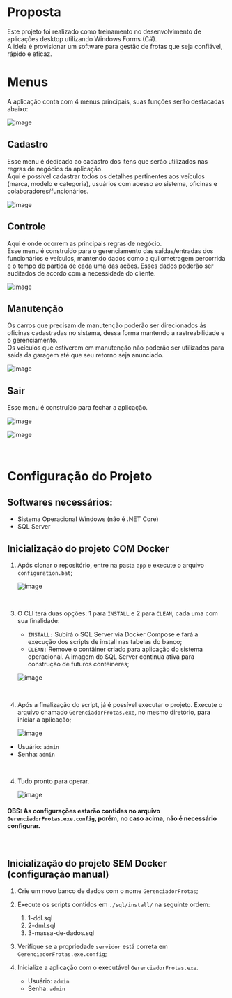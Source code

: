 # Proposta

Este projeto foi realizado como treinamento no desenvolvimento de aplicações desktop utilizando Windows Forms (C#).
<br/>
A ideia é provisionar um software para gestão de frotas que seja confiável, rápido e eficaz.

# Menus

A aplicação conta com 4 menus principais, suas funções serão destacadas abaixo:

![image](https://github.com/user-attachments/assets/db62297b-40fd-49ee-a409-cd23650f4d2a)


## Cadastro

Esse menu é dedicado ao cadastro dos itens que serão utilizados nas regras de negócios da aplicação.
<br/>
Aqui é possível cadastrar todos os detalhes pertinentes aos veículos (marca, modelo e categoria), usuários com acesso ao sistema, oficinas e colaboradores/funcionários.

![image](https://github.com/user-attachments/assets/e4198234-c73b-43c3-a16f-86bc4d304139)


## Controle

Aqui é onde ocorrem as principais regras de negócio.
<br/>
Esse menu é construído para o gerenciamento das saídas/entradas dos funcionários e veículos, mantendo dados como a quilometragem percorrida e o tempo de partida de cada uma das ações. Esses dados poderão ser auditados de acordo com a necessidade do cliente.

![image](https://github.com/user-attachments/assets/0a8fc91d-05a9-4f96-8f27-eb057987066a)


## Manutenção

Os carros que precisam de manutenção poderão ser direcionados ás oficinas cadastradas no sistema, dessa forma mantendo a rastreabilidade e o gerenciamento.
<br/>
Os veículos que estiverem em manutenção não poderão ser utilizados para saída da garagem até que seu retorno seja anunciado. 

![image](https://github.com/user-attachments/assets/4b9244b0-869a-49e6-9e53-4acfd29b4ffd)


## Sair

Esse menu é construído para fechar a aplicação.

![image](https://github.com/user-attachments/assets/24b5e64b-ec02-486f-af94-1debe2c96084)

![image](https://github.com/user-attachments/assets/1953cfd2-8bf7-488e-b356-09a9d508ea22)


<br/>

# Configuração do Projeto

## Softwares necessários:

 - Sistema Operacional Windows (não é .NET Core)
 - SQL Server

## Inicialização do projeto COM Docker

1. Após clonar o repositório, entre na pasta `app` e execute o arquivo `configuration.bat`;
  
    ![image](https://github.com/user-attachments/assets/e9227b57-d665-4a9d-b6f6-8d1b5bfef31d)
  <br/>
  
3. O CLI terá duas opções: 1 para `INSTALL` e 2 para `CLEAN`, cada uma com sua finalidade:
   <br/>
   - ``INSTALL:`` Subirá o SQL Server via Docker Compose e fará a execução dos scripts de install nas tabelas do banco;
   - ``CLEAN:`` Remove o contâiner criado para aplicação do sistema operacional. A imagem do SQL Server continua ativa para construção de futuros contêineres;

   ![image](https://github.com/user-attachments/assets/0e15a256-6308-4106-b8da-ddaec82e7c3e)
  <br/>

4. Após a finalização do script, já é possível executar o projeto. Execute o arquivo chamado `GerenciadorFrotas.exe`, no mesmo diretório, para iniciar a aplicação;
   <br/>
   
   ![image](https://github.com/user-attachments/assets/5ce755fd-e759-4a33-ba32-d475c62afcb8)

  - Usuário: `admin`
  - Senha: `admin`

  <br/>

4. Tudo pronto para operar.
   <br/>
   
   ![image](https://github.com/user-attachments/assets/d5bd6eba-80ad-41b8-b97d-0911169ad457)


#### OBS: As configurações estarão contidas no arquivo `GerenciadorFrotas.exe.config`, porém, no caso acima, não é necessário configurar.

<br/>

## Inicialização do projeto SEM Docker (configuração manual)

1. Crie um novo banco de dados com o nome `GerenciadorFrotas`;

2. Execute os scripts contidos em `./sql/install/` na seguinte ordem:

   1. 1-ddl.sql
   2. 2-dml.sql
   3. 3-massa-de-dados.sql

3. Verifique se a propriedade `servidor` está correta em `GerenciadorFrotas.exe.config`;

4. Inicialize a aplicação com o executável `GerenciadorFrotas.exe`.

    - Usuário: `admin`
    - Senha: `admin`

